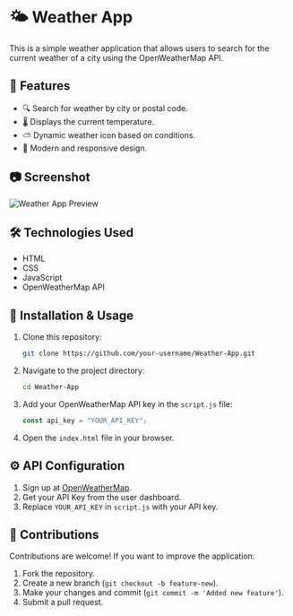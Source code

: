 # 🌤 Weather App

This is a simple weather application that allows users to search for the current weather of a city using the OpenWeatherMap API.

## 🚀 Features

- 🔍 Search for weather by city or postal code.
- 🌡 Displays the current temperature.
- ⛅️ Dynamic weather icon based on conditions.
- 🎨 Modern and responsive design.

## 📷 Screenshot

![Weather App Preview](screenshot.png)

## 🛠 Technologies Used

- HTML
- CSS
- JavaScript
- OpenWeatherMap API

## 📌 Installation & Usage

1. Clone this repository:
   ```sh
   git clone https://github.com/your-username/Weather-App.git
   ```
2. Navigate to the project directory:
   ```sh
   cd Weather-App
   ```
3. Add your OpenWeatherMap API key in the `script.js` file:
   ```js
   const api_key = "YOUR_API_KEY";
   ```
4. Open the `index.html` file in your browser.

## ⚙ API Configuration

1. Sign up at [OpenWeatherMap](https://openweathermap.org/).
2. Get your API Key from the user dashboard.
3. Replace `YOUR_API_KEY` in `script.js` with your API key.

## 🤝 Contributions

Contributions are welcome! If you want to improve the application:

1. Fork the repository.
2. Create a new branch (`git checkout -b feature-new`).
3. Make your changes and commit (`git commit -m 'Added new feature'`).
4. Submit a pull request.
